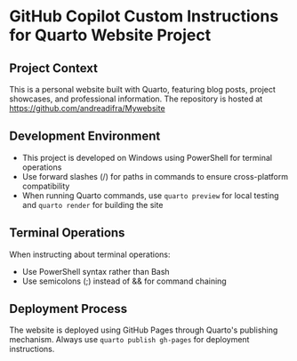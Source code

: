 # GitHub Copilot Custom Instructions for Quarto Website Project

## Project Context
This is a personal website built with Quarto, featuring blog posts, project showcases, and professional information. 
The repository is hosted at https://github.com/andreadifra/Mywebsite

## Development Environment
- This project is developed on Windows using PowerShell for terminal operations
- Use forward slashes (/) for paths in commands to ensure cross-platform compatibility
- When running Quarto commands, use `quarto preview` for local testing and `quarto render` for building the site


## Terminal Operations
When instructing about terminal operations:
- Use PowerShell syntax rather than Bash
- Use semicolons (;) instead of && for command chaining

## Deployment Process
The website is deployed using GitHub Pages through Quarto's publishing mechanism. Always use `quarto publish gh-pages` for deployment instructions.